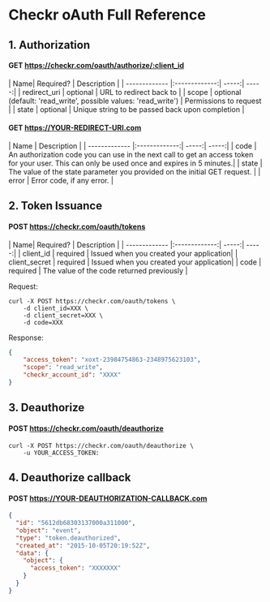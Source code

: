 # Checkr oAuth Full Reference

## 1. Authorization

#### GET https://checkr.com/oauth/authorize/:client_id

| Name| Required?  | Description |
| ------------- |:-------------:| -----:| -----:|
| redirect_uri | optional | URL to redirect back to |
| scope | optional (default: 'read_write', possible values: 'read_write') | Permissions to request |
| state | optional | Unique string to be passed back upon completion |

#### GET https://YOUR-REDIRECT-URI.com

| Name | Description |
| ------------- |:-------------:| -----:| -----:|
| code | An authorization code you can use in the next call to get an access token for your user. This can only be used once and expires in 5 minutes.|
| state | The value of the state parameter you provided on the initial GET request. |
| error | Error code, if any error. |

## 2. Token Issuance

#### POST https://checkr.com/oauth/tokens

| Name| Required?  | Description |
| ------------- |:-------------:| -----:| -----:|
| client_id | required | Issued when you created your application|
| client_secret | required | Issued when you created your application|
| code | required | The value of the code returned previously |

Request:
``` curl
curl -X POST https://checkr.com/oauth/tokens \
    -d client_id=XXX \
    -d client_secret=XXX \
    -d code=XXX
```

Response:
```json
{
    "access_token": "xoxt-23984754863-2348975623103",
    "scope": "read_write",
    "checkr_account_id": "XXXX"
}
```

## 3. Deauthorize

#### POST https://checkr.com/oauth/deauthorize

``` curl
curl -X POST https://checkr.com/oauth/deauthorize \
    -u YOUR_ACCESS_TOKEN:
```

## 4. Deauthorize callback

#### POST https://YOUR-DEAUTHORIZATION-CALLBACK.com

```json
{
  "id": "5612db68303137000a311000",
  "object": "event",
  "type": "token.deauthorized",
  "created_at": "2015-10-05T20:19:52Z",
  "data": {
    "object": {
      "access_token": "XXXXXXX"
    }
  }
}
```
